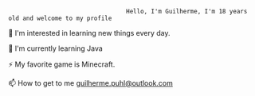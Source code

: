                                      Hello, I'm Guilherme, I'm 18 years old and welcome to my profile
                                     
 
👀 I'm interested in learning new things every day.
 
🌱 I'm currently learning Java

⚡ My favorite game is Minecraft.

📫 How to get to me guilherme.puhl@outlook.com

<!---
uguilherme/uguilherme is a ✨ special ✨ repository because its `README.md` (this file) appears on your GitHub profile.
You can click the Preview link to take a look at your changes.
--->

